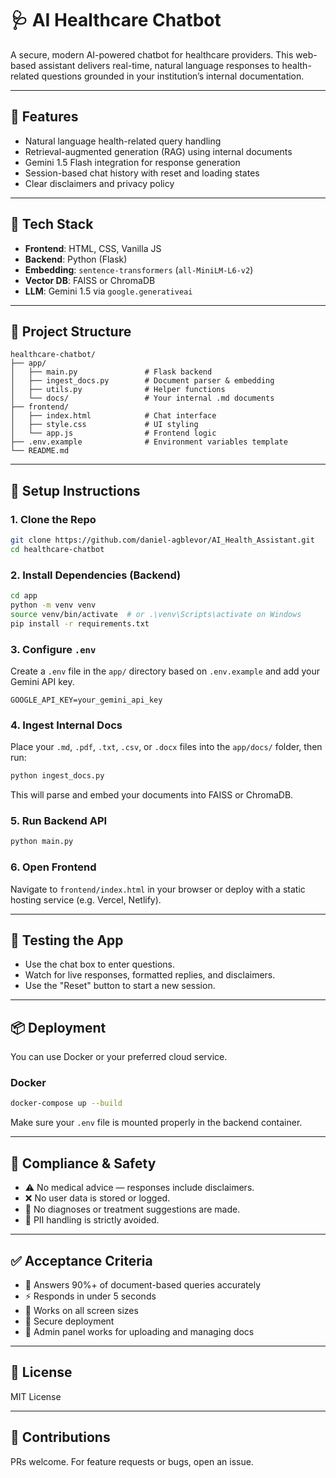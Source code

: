# 🩺 AI Healthcare Chatbot

A secure, modern AI-powered chatbot for healthcare providers. This web-based assistant delivers real-time, natural language responses to health-related questions grounded in your institution’s internal documentation.

---

## 📌 Features

- Natural language health-related query handling
- Retrieval-augmented generation (RAG) using internal documents
- Gemini 1.5 Flash integration for response generation
- Session-based chat history with reset and loading states
- Clear disclaimers and privacy policy

---

## 🧱 Tech Stack

- **Frontend**: HTML, CSS, Vanilla JS
- **Backend**: Python (Flask)
- **Embedding**: `sentence-transformers` (`all-MiniLM-L6-v2`)
- **Vector DB**: FAISS or ChromaDB
- **LLM**: Gemini 1.5 via `google.generativeai`

---

## 📂 Project Structure

```
healthcare-chatbot/
├── app/
│   ├── main.py               # Flask backend
│   ├── ingest_docs.py        # Document parser & embedding
│   ├── utils.py              # Helper functions
│   └── docs/                 # Your internal .md documents
├── frontend/
│   ├── index.html            # Chat interface
│   ├── style.css             # UI styling
│   └── app.js                # Frontend logic
├── .env.example              # Environment variables template
└── README.md
```

---

## 🚀 Setup Instructions

### 1. Clone the Repo

```bash
git clone https://github.com/daniel-agblevor/AI_Health_Assistant.git
cd healthcare-chatbot
```

### 2. Install Dependencies (Backend)

```bash
cd app
python -m venv venv
source venv/bin/activate  # or .\venv\Scripts\activate on Windows
pip install -r requirements.txt
```

### 3. Configure `.env`

Create a `.env` file in the `app/` directory based on `.env.example` and add your Gemini API key.

```env
GOOGLE_API_KEY=your_gemini_api_key
```

### 4. Ingest Internal Docs

Place your `.md`, `.pdf`, `.txt`, `.csv`, or `.docx` files into the `app/docs/` folder, then run:

```bash
python ingest_docs.py
```

This will parse and embed your documents into FAISS or ChromaDB.

### 5. Run Backend API

```bash
python main.py
```

### 6. Open Frontend

Navigate to `frontend/index.html` in your browser or deploy with a static hosting service (e.g. Vercel, Netlify).

---

## 🧪 Testing the App

- Use the chat box to enter questions.
- Watch for live responses, formatted replies, and disclaimers.
- Use the "Reset" button to start a new session.

---

## 📦 Deployment

You can use Docker or your preferred cloud service.

### Docker

```bash
docker-compose up --build
```

Make sure your `.env` file is mounted properly in the backend container.

---

## 🔐 Compliance & Safety

- ⚠️ No medical advice — responses include disclaimers.
- ❌ No user data is stored or logged.
- 🧾 No diagnoses or treatment suggestions are made.
- 🔐 PII handling is strictly avoided.

---

## ✅ Acceptance Criteria

- 📄 Answers 90%+ of document-based queries accurately
- ⚡ Responds in under 5 seconds
- 📱 Works on all screen sizes
- 🔐 Secure deployment
- 🔧 Admin panel works for uploading and managing docs

---

## 📖 License

MIT License

---

## 🤝 Contributions

PRs welcome. For feature requests or bugs, open an issue.